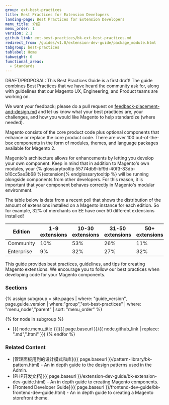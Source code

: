 ```yaml
---
group: ext-best-practices
title: Best Practices for Extension Developers
landing-page: Best Practices for Extension Developers
menu_title: 介绍
menu_order: 1
version: 2.1
github_link: ext-best-practices/bk-ext-best-practices.md
redirect_from: /guides/v1.0/extension-dev-guide/package_module.html
tabgroup: best-practices
tablabel: Home
tabweight: 0
functional_areas:
  - Standards
---
```


<div class="bs-callout bs-callout-info" id="info">
  <p>DRAFT/PROPOSAL: This Best Practices Guide is a first draft! The guide combines Best Practices that we have heard the community ask for, along with guidelines that our Magento UX, Engineering, and Product teams are working on.
  <p></p>
We want your feedback; please do a pull request on <a href="https://github.com/magento/devdocs/tree/develop/guides/v2.0/ext-best-practices/admin/feedback-placement-and-design.md" target="_blank">feedback-placement-and-design.md</a> and let us know what your best practices are, your challenges, and how you would like Magento to help standardize (where needed).
  </p>
</div>

Magento consists of the core product code plus optional components that enhance or replace the core product code. There are over 100 out-of-the-box components in the form of modules, themes, and language packages available for Magento 2.

Magento's architecture allows for enhancements by letting you develop your own component. Keep in mind that in addition to Magento's own modules, your {% glossarytooltip 55774db9-bf9d-40f3-83db-b10cc5ae3b68 %}extension{% endglossarytooltip %} will be running alongside components from other developers. For this reason, it is important that your component behaves correctly in Magento's modular environment.

The table below is data from a recent poll that shows the distribution of the amount of extensions installed on a Magento instance for each edition. So for example, 32% of merchants on EE have over 50 different extensions installed!

| Edition   | 1-9 extensions | 10-30 extensions| 31-50 extensions| 50+ extensions|
| --------- | --- | ----- | ----- | --- |
| Community | 10% | 53%   | 26%   | 11% |
| Enterprise| 9%  | 32%   | 27%   | 32% |

This guide provides best practices, guidelines, and tips for creating Magento extensions.  We encourage you to follow our best practices when developing code for your Magento components.

### Sections

{% assign subgroup = site.pages | where: "guide_version", page.guide_version | where:"group","ext-best-practices" | where: "menu_node","parent" | sort: "menu_order" %}

{% for node in subgroup %}
*  [{{ node.menu_title }}]({{ page.baseurl }}/{{ node.github_link | replace: ".md",".html" }})
{% endfor %}

### Related Content

* [管理面板用到的设计模式和库]({{ page.baseurl }}/pattern-library/bk-pattern.html) - An in depth guide to the design patterns used in the Admin.
* [PHP开发文档]({{ page.baseurl }}/extension-dev-guide/bk-extension-dev-guide.html) - An in depth guide to creating Magento components.
* [Frontend Developer Guide]({{ page.baseurl }}/frontend-dev-guide/bk-frontend-dev-guide.html) - An in depth guide to creating a Magento storefront theme.
